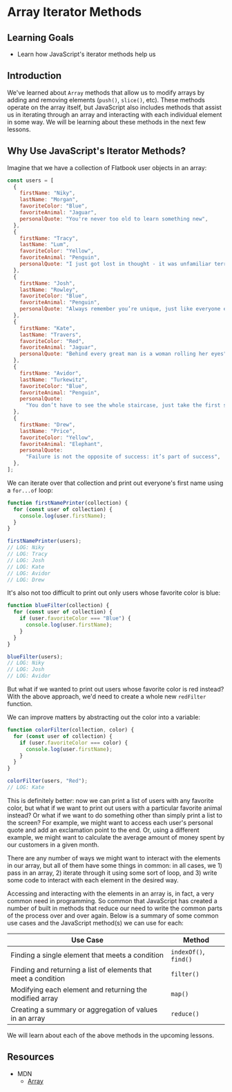 # Array Iterator Methods

## Learning Goals

- Learn how JavaScript's iterator methods help us

## Introduction

We've learned about `Array` methods that allow us to modify arrays by adding and
removing elements (`push()`, `slice()`, etc). These methods operate on the array
itself, but JavaScript also includes methods that assist us in iterating through
an array and interacting with each individual element in some way. We will be
learning about these methods in the next few lessons.

## Why Use JavaScript's Iterator Methods?

Imagine that we have a collection of Flatbook user objects in an array:

```js
const users = [
  {
    firstName: "Niky",
    lastName: "Morgan",
    favoriteColor: "Blue",
    favoriteAnimal: "Jaguar",
    personalQuote: "You're never too old to learn something new",
  },
  {
    firstName: "Tracy",
    lastName: "Lum",
    favoriteColor: "Yellow",
    favoriteAnimal: "Penguin",
    personalQuote: "I just got lost in thought - it was unfamiliar territory",
  },
  {
    firstName: "Josh",
    lastName: "Rowley",
    favoriteColor: "Blue",
    favoriteAnimal: "Penguin",
    personalQuote: "Always remember you’re unique, just like everyone else",
  },
  {
    firstName: "Kate",
    lastName: "Travers",
    favoriteColor: "Red",
    favoriteAnimal: "Jaguar",
    personalQuote: "Behind every great man is a woman rolling her eyes",
  },
  {
    firstName: "Avidor",
    lastName: "Turkewitz",
    favoriteColor: "Blue",
    favoriteAnimal: "Penguin",
    personalQuote:
      "You don’t have to see the whole staircase, just take the first step",
  },
  {
    firstName: "Drew",
    lastName: "Price",
    favoriteColor: "Yellow",
    favoriteAnimal: "Elephant",
    personalQuote:
      "Failure is not the opposite of success: it’s part of success",
  },
];
```

We can iterate over that collection and print out everyone's first name using a
`for...of` loop:

```js
function firstNamePrinter(collection) {
  for (const user of collection) {
    console.log(user.firstName);
  }
}

firstNamePrinter(users);
// LOG: Niky
// LOG: Tracy
// LOG: Josh
// LOG: Kate
// LOG: Avidor
// LOG: Drew
```

It's also not too difficult to print out only users whose favorite color is
blue:

```js
function blueFilter(collection) {
  for (const user of collection) {
    if (user.favoriteColor === "Blue") {
      console.log(user.firstName);
    }
  }
}

blueFilter(users);
// LOG: Niky
// LOG: Josh
// LOG: Avidor
```

But what if we wanted to print out users whose favorite color is red instead?
With the above approach, we'd need to create a whole new `redFilter` function.

We can improve matters by abstracting out the color into a variable:

```js
function colorFilter(collection, color) {
  for (const user of collection) {
    if (user.favoriteColor === color) {
      console.log(user.firstName);
    }
  }
}

colorFilter(users, "Red");
// LOG: Kate
```

This is definitely better: now we can print a list of users with any favorite
color, but what if we want to print out users with a particular favorite animal
instead? Or what if we want to do something other than simply print a list to
the screen? For example, we might want to access each user's personal quote and
add an exclamation point to the end. Or, using a different example, we might
want to calculate the average amount of money spent by our customers in a given
month.

There are any number of ways we might want to interact with the elements in our
array, but all of them have some things in common: in all cases, we 1) pass in
an array, 2) iterate through it using some sort of loop, and 3) write some code
to interact with each element in the desired way.

Accessing and interacting with the elements in an array is, in fact, a very
common need in programming. So common that JavaScript has created a number of
built in methods that reduce our need to write the common parts of the process
over and over again. Below is a summary of some common use cases and the
JavaScript method(s) we can use for each:

| Use Case                                                       | Method                |
| -------------------------------------------------------------- | --------------------- |
| Finding a single element that meets a condition                | `indexOf()`, `find()` |
| Finding and returning a list of elements that meet a condition | `filter()`            |
| Modifying each element and returning the modified array        | `map()`               |
| Creating a summary or aggregation of values in an array        | `reduce()`            |

We will learn about each of the above methods in the upcoming lessons.

## Resources

- MDN
  - [Array](https://developer.mozilla.org/en-US/docs/Web/JavaScript/Reference/Global_Objects/Array)

